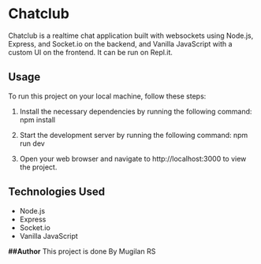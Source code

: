 # Chatclub

Chatclub is a realtime chat application built with websockets using Node.js, Express, and Socket.io on the backend, and Vanilla JavaScript with a custom UI on the frontend. It can be run on Repl.it.

## Usage

To run this project on your local machine, follow these steps:

1. Install the necessary dependencies by running the following command: npm install

2. Start the development server by running the following command: npm  run dev

3. Open your web browser and navigate to http://localhost:3000 to view the project.

## Technologies Used

- Node.js
- Express
- Socket.io
- Vanilla JavaScript

**##Author**
This project is done By Mugilan RS



